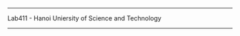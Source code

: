 ******************************
Lab411 - Hanoi Uniersity of Science and Technology
******************************

